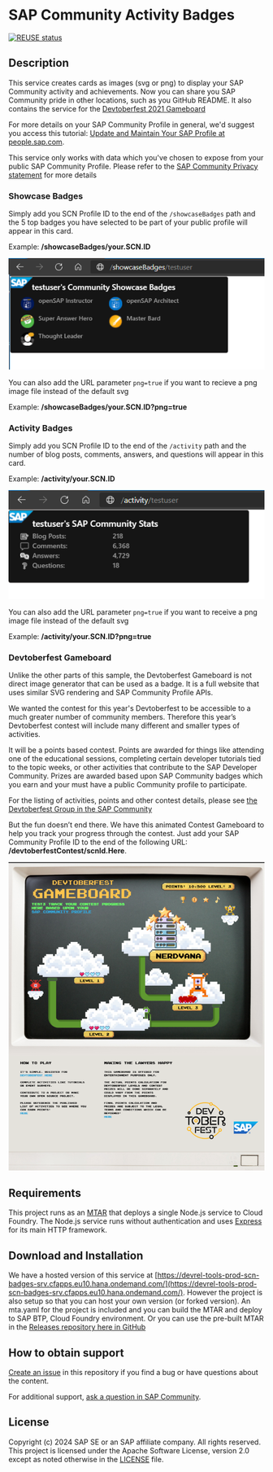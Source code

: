 # SAP Community Activity Badges

[![REUSE status](https://api.reuse.software/badge/github.com/SAP-samples/sap-community-activity-badges)](https://api.reuse.software/info/github.com/SAP-samples/sap-community-activity-badges)

## Description

This service creates cards as images (svg or png) to display your SAP Community activity and achievements. Now you can share you SAP Community pride in other locations, such as you GitHub README. It also contains the service for the [Devtoberfest 2021 Gameboard](https://github.com/SAP-samples/devtoberfest-2021#contest-the-game)

For more details on your SAP Community Profile in general, we'd suggest you access this tutorial: [Update and Maintain Your SAP Profile at people.sap.com](https://developers.sap.com/tutorials/community-profile.html).

This service only works with data which you've chosen to expose from your public SAP Community Profile. Please refer to the [SAP Community Privacy statement](https://www.sap.com/about/legal/privacy.html) for more details

### Showcase Badges

Simply add you SCN Profile ID to the end of the `/showcaseBadges` path and the 5 top badges you have selected to be part of your public profile will appear in this card.

Example: **/showcaseBadges/your.SCN.ID**

![Example Showcase Badges Card](/srv/images/demo1.png)

You can also add the URL parameter `png=true` if you want to recieve a png image file instead of the default svg

Example: **/showcaseBadges/your.SCN.ID?png=true**

### Activity Badges

Simply add you SCN Profile ID to the end of the `/activity` path and the number of blog posts, comments, answers, and questions will appear in this card.

Example: **/activity/your.SCN.ID**

![Example Activity Card](/srv/images/demo2.png)

You can also add the URL parameter `png=true` if you want to receive a png image file instead of the default svg

Example: **/activity/your.SCN.ID?png=true**

### Devtoberfest Gameboard

Unlike the other parts of this sample, the Devtoberfest Gameboard is not direct image generator that can be used as a badge.  It is a full website that uses similar SVG rendering and SAP Community Profile APIs.  

We wanted the contest for this year's Devtoberfest to be accessible to a much greater number of community members.  Therefore this year’s Devtoberfest contest will include many different and smaller types of activities.

It will be a points based contest.  Points are awarded for things like attending one of the educational sessions, completing certain developer tutorials tied to the topic weeks, or other activities that contribute to the SAP Developer Community. Prizes are awarded based upon SAP Community badges which you earn and your must have a public Community profile to participate.

For the listing of activities, points and other contest details, please see [the Devtoberfest Group in the SAP Community](https://groups.community.sap.com/t5/devtoberfest/gh-p/Devtoberfest)

But the fun doesn’t end there.  We have this animated Contest Gameboard to help you track your progress through the contest.  Just add your SAP Community Profile ID to the end of the following URL: **/devtoberfestContest/scnId.Here**.

![Example Devtoberfest Gameboard](/srv/images/devtoberfest/devtoberfest_gameboard_promo1.png)

## Requirements

This project runs as an [MTAR](https://sap.github.io/cloud-mta-build-tool/) that deploys a single Node.js service to Cloud Foundry. The Node.js service runs without authentication and uses [Express](https://expressjs.com/) for its main HTTP framework.

## Download and Installation

We have a hosted version of this service at [https://devrel-tools-prod-scn-badges-srv.cfapps.eu10.hana.ondemand.com/](https://devrel-tools-prod-scn-badges-srv.cfapps.eu10.hana.ondemand.com/). However the project is also setup so that you can host your own version (or forked version). An mta.yaml for the project is included and you can build the MTAR and deploy to SAP BTP, Cloud Foundry environment. Or you can use the pre-built MTAR in the [Releases repository here in GitHub](https://github.com/SAP-samples/sap-community-activity-badges/releases)

## How to obtain support

[Create an issue](https://github.com/SAP-samples/<repository-name>/issues) in this repository if you find a bug or have questions about the content.

For additional support, [ask a question in SAP Community](https://answers.sap.com/questions/ask.html).

## License

Copyright (c) 2024 SAP SE or an SAP affiliate company. All rights reserved. This project is licensed under the Apache Software License, version 2.0 except as noted otherwise in the [LICENSE](LICENSES/Apache-2.0.txt) file.
